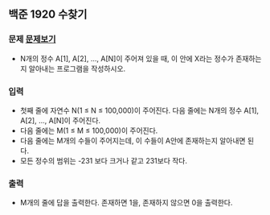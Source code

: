 ## 백준 1920 수찾기

### 문제 [문제보기](https://www.acmicpc.net/problem/1920)
- N개의 정수 A[1], A[2], …, A[N]이 주어져 있을 때, 이 안에 X라는 정수가 존재하는지 알아내는 프로그램을 작성하시오.

### 입력
- 첫째 줄에 자연수 N(1 ≤ N ≤ 100,000)이 주어진다. 다음 줄에는 N개의 정수 A[1], A[2], …, A[N]이 주어진다. 
 - 다음 줄에는 M(1 ≤ M ≤ 100,000)이 주어진다. 
 - 다음 줄에는 M개의 수들이 주어지는데, 이 수들이 A안에 존재하는지 알아내면 된다. 
 - 모든 정수의 범위는 -231 보다 크거나 같고 231보다 작다.
 
### 출력
 - M개의 줄에 답을 출력한다. 존재하면 1을, 존재하지 않으면 0을 출력한다.


